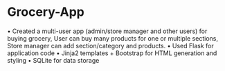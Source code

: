# Grocery-App
• Created a multi-user app (admin/store manager and other users) for buying grocery, User can buy many products for one or multiple sections, Store manager can add section/category and products. • Used Flask for application code • Jinja2 templates + Bootstrap for HTML generation and styling • SQLite for data storage
